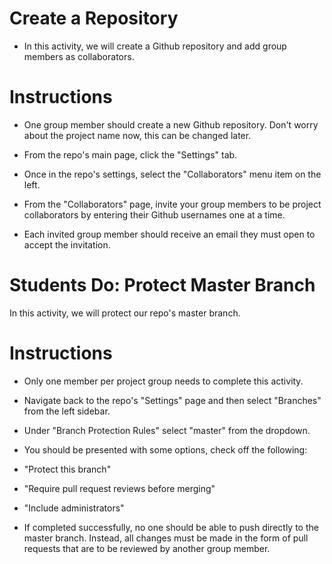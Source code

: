 # Create a Repository



- In this activity, we will create a Github repository and add group members as collaborators.

# Instructions


- One group member should create a new Github repository. Don't worry about the project name now, this can be changed later.


- From the repo's main page, click the "Settings" tab.


- Once in the repo's settings, select the "Collaborators" menu item on the left.


- From the "Collaborators" page, invite your group members to be project collaborators by entering their Github usernames one at a time.


- Each invited group member should receive an email they must open to accept the invitation.



# Students Do: Protect Master Branch
In this activity, we will protect our repo's master branch.

# Instructions


- Only one member per project group needs to complete this activity.


- Navigate back to the repo's "Settings" page and then select "Branches" from the left sidebar.


- Under "Branch Protection Rules" select "master" from the dropdown.


- You should be presented with some options, check off the following:


- "Protect this branch"


- "Require pull request reviews before merging"


- "Include administrators"





- If completed successfully, no one should be able to push directly to the master branch. Instead, all changes must be made in the form of pull requests that are to be reviewed by another group member.



